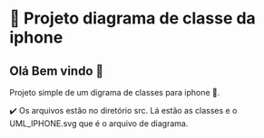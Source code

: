 # 📖 Projeto diagrama de classe da iphone

## Olá Bem vindo 👋

Projeto simple de um digrama de classes para iphone 📱.

✔️ Os arquivos estão no diretório src. Lá estão as classes e o UML_IPHONE.svg que é o arquivo de diagrama.
